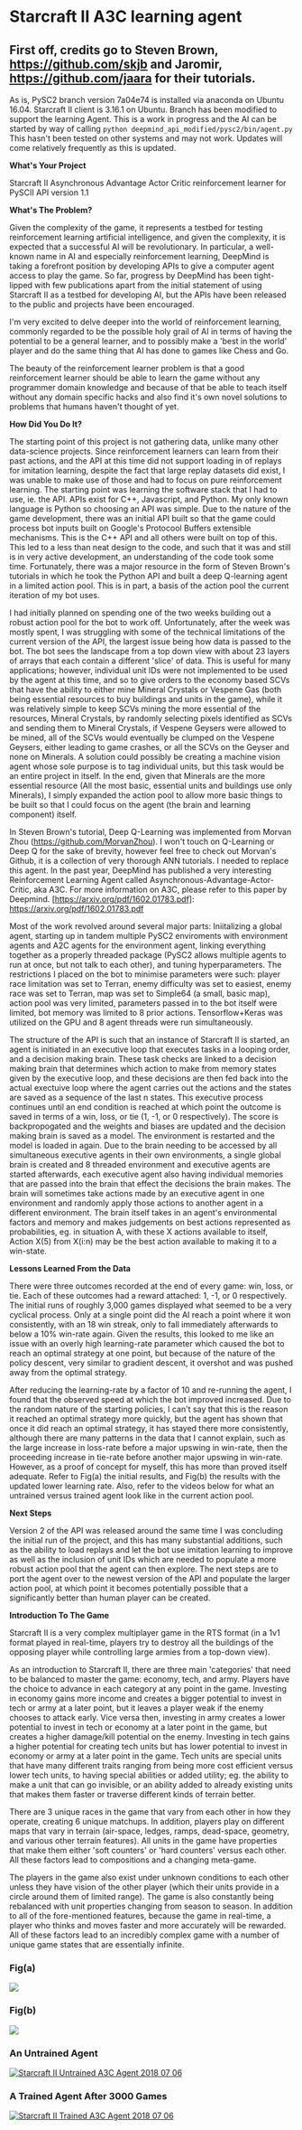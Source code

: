 # Starcraft II A3C learning agent

## First off, credits go to Steven Brown, https://github.com/skjb and Jaromir, https://github.com/jaara for their tutorials.  

As is, PySC2 branch version 7a04e74 is installed via anaconda on Ubuntu 16.04.  Starcraft II client is 3.16.1 on Ubuntu.  Branch has been modified to support the learning Agent.  This is a work in progress and the AI can be started by way of calling ``` python deepmind_api_modified/pysc2/bin/agent.py ``` This hasn't been tested on other systems and may not work.  Updates will come relatively frequently as this is updated.

**What's Your Project**

Starcraft II Asynchronous Advantage Actor Critic reinforcement learner for PySCII API version 1.1

**What's The Problem?**

Given the complexity of the game, it represents a testbed for testing reinforcement learning artificial intelligence, and given the complexity, it is expected that a successful AI will be revolutionary.  In particular, a well-known name in AI and especially reinforcement learning, DeepMind is taking a forefront position by developing APIs to give a computer agent access to play the game.  So far, progress by DeepMind has been tight-lipped with few publications apart from the initial statement of using Starcraft II as a testbed for developing AI, but the APIs have been released to the public and projects have been encouraged.  

I'm very excited to delve deeper into the world of reinforcement learning, commonly regarded to be the possible holy grail of AI in terms of having the potential to be a general learner, and to possibly make a 'best in the world' player and do the same thing that AI has done to games like Chess and Go.  

The beauty of the reinforcement learner problem is that a good reinforcement learner should be able to learn the game without any programmer domain knowledge and because of that be able to teach itself without any domain specific hacks and also find it's own novel solutions to problems that humans haven't thought of yet.  

**How Did You Do It?**

The starting point of this project is not gathering data, unlike many other data-science projects.  Since reinforcement learners can learn from their past actions, and the API at this time did not support loading in of replays for imitation learning, despite the fact that large replay datasets did exist, I was unable to make use of those and had to focus on pure reinforcement learning.  The starting point was learning the software stack that I had to use, ie. the API.  APIs exist for C++, Javascript, and Python.  My only known language is Python so choosing an API was simple.  Due to the nature of the game development, there was an initial API built so that the game could process bot inputs built on Google's Protocool Buffers extensible mechanisms.  This is the C++ API and all others were built on top of this.  This led to a less than neat design to the code, and such that it was and still is in very active development, an understanding of the code took some time.  Fortunately, there was a major resource in the form of Steven Brown's tutorials in which he took the Python API and built a deep Q-learning agent in a limited action pool.  This is in part, a basis of the action pool the current iteration of my bot uses.  

I had initially planned on spending one of the two weeks building out a robust action pool for the bot to work off.  Unfortunately, after the week was mostly spent, I was struggling with some of the technical limitations of the current version of the API, the largest issue being how data is passed to the bot.  The bot sees the landscape from a top down view with about 23 layers of arrays that each contain a different 'slice' of data.  This is useful for many applications; however, individual unit IDs were not implemented to be used by the agent at this time, and so to give orders to the economy based SCVs that have the ability to either mine Mineral Crystals or Vespene Gas (both being essential resources to buy buildings and units in the game), while it was relatively simple to keep SCVs mining the more essential of the resources, Mineral Crystals, by randomly selecting pixels identified as SCVs and sending them to Mineral Crystals, if Vespene Geysers were allowed to be mined, all of the SCVs would eventually be clumped on the Vespene Geysers, either leading to game crashes, or all the SCVs on the Geyser and none on Minerals.  A solution could possibly be creating a machine vision agent whose sole purpose is to tag individual units, but this task would be an entire project in itself.  In the end, given that Minerals are the more essential resource (All the most basic, essential units and buildings use only Minerals), I simply expanded the action pool to allow more basic things to be built so that I could focus on the agent (the brain and learning component) itself.  

In Steven Brown's tutorial, Deep Q-Learning was implemented from Morvan Zhou (https://github.com/MorvanZhou).  I won't touch on Q-Learning or Deep Q for the sake of brevity, however feel free to check out Morvan's Github, it is a collection of very thorough ANN tutorials.  I needed to replace this agent.  In the past year, DeepMind has published a very interesting Reinforcement Learning Agent called Asynchronous-Advantage-Actor-Critic, aka A3C.  For more information on A3C, please refer to this paper by Deepmind.  [https://arxiv.org/pdf/1602.01783.pdf]: https://arxiv.org/pdf/1602.01783.pdf

Most of the work revolved around several major parts: Iniitalizing a global agent, starting up in tandem multiple PySC2 enviroments with environment agents and A2C agents for the environment agent, linking everything together as a properly threaded package (PySC2 allows multiple agents to run at once, but not talk to each other), and tuning hyperparameters.  The restrictions I placed on the bot to minimise parameters were such: player race limitation was set to Terran, enemy difficulty was set to easiest, enemy race was set to Terran, map was set to Simple64 (a small, basic map), action pool was very limited, parameters passed in to the bot itself were limited, bot memory was limited to 8 prior actions.  Tensorflow+Keras was utilized on the GPU and 8 agent threads were run simultaneously.  

The structure of the API is such that an instance of Starcraft II is started, an agent is initiated in an executive loop that executes tasks in a looping order, and a decision making brain.  These task checks are linked to a decision making brain that determines which action to make from memory states given by the executive loop, and these decisions are then fed back into the actual exectuive loop where the agent carries out the actions and the states are saved as a sequence of the last n states.  This executive process continues until an end condition is reached at which point the outcome is saved in terms of a win, loss, or tie (1, -1, or 0 respectively).  The score is backpropogated and the weights and biases are updated and the decision making brain is saved as a model.  The environment is restarted and the model is loaded in again.   Due to the brain needing to be accessed by all simultaneous executive agents in their own environments, a single global brain is created and 8 threaded environment and executive agents are started afterwards, each executive agent also having individual memories that are passed into the brain that effect the decisions the brain makes.  The brain will sometimes take actions made by an executive agent in one environment and randomly apply those actions to another agent in a different environment.  The brain itself takes in an agent's environmental factors and memory and makes judgements on best actions represented as probabilities, eg. in situation A, with these X actions available to itself, Action X(5) from X(i:n) may be the best action available to making it to a win-state.  

**Lessons Learned From the Data**

There were three outcomes recorded at the end of every game: win, loss, or tie.  Each of these outcomes had a reward attached: 1, -1, or 0 respectively.  The initial runs of roughly 3,000 games displayed what seemed to be a very cyclical process.  Only at a single point did the AI reach a point where it won consistently, with an 18 win streak, only to fall immediately afterwards to below a 10% win-rate again.  Given the results, this looked to me like an issue with an overly high learning-rate parameter which caused the bot to reach an optimal strategy at one point, but because of the nature of the policy descent, very similar to gradient descent, it overshot and was pushed away from the optimal strategy.  

After reducing the learning-rate by a factor of 10 and re-running the agent, I found that the observed speed at which the bot improved increased.  Due to the random nature of the starting policies, I can't say that this is the reason it reached an optimal strategy more quickly, but the agent has shown that once it did reach an optimal strategy, it has stayed there more consistently, although there are many patterns in the data that I cannot explain, such as the large increase in loss-rate before a major upswing in win-rate, then the proceeding increase in tie-rate before another major upswing in win-rate.  However, as a proof of concept for myself, this has more than proved itself adequate.  Refer to Fig(a) the initial results, and Fig(b) the results with the updated lower learning rate.  Also, refer to the videos below for what an untrained versus trained agent look like in the current action pool.

**Next Steps**

Version 2 of the API was released around the same time I was concluding the initial run of the project, and this has many substantial additions, such as the ability to load replays and let the bot use imitation learning to improve as well as the inclusion of unit IDs which are needed to populate a more robust action pool that the agent can then explore.  The next steps are to port the agent over to the newest version of the API and populate the larger action pool, at which point it becomes potentially possible that a significantly better than human player can be created.  

**Introduction To The Game**

Starcraft II is a very complex multiplayer game in the RTS format (in a 1v1 format played in real-time, players try to destroy all the buildings of the opposing player while controlling large armies from a top-down view).

As an introduction to Starcraft II, there are three main 'categories' that need to be balanced to master the game: economy, tech, and army.  Players have the choice to advance in each category at any point in the game.  Investing in economy gains more income and creates a bigger potential to invest in tech or army at a later point, but it leaves a player weak if the enemy chooses to attack early.  Vice versa then, investing in army creates a lower potential to invest in tech or economy at a later point in the game, but creates a higher damage/kill potential on the enemy.  Investing in tech gains a higher potential for creating tech units but has lower potential to invest in economy or army at a later point in the game.  Tech units are special units that have many different traits ranging from being more cost efficient versus lower tech units, to having special abilities or added utility; eg. the ability to make a unit that can go invisible, or an ability added to already existing units that makes them faster or traverse different kinds of terrain better.  

There are 3 unique races in the game that vary from each other in how they operate, creating 6 unique matchups.  In addition, players play on different maps that vary in terrain (air-space, ledges, ramps, dead-space, geometry, and various other terrain features).  All units in the game have properties that make them either 'soft counters' or 'hard counters' versus each other.  All these factors lead to compositions and a changing meta-game.  

The players in the game also exist under unknown conditions to each other unless they have vision of the other player (which their units provide in a circle around them of limited range).  The game is also constantly being rebalanced with unit properties changing from season to season.  In addition to all of the fore-mentioned features, because the game in real-time, a player who thinks and moves faster and more accurately will be rewarded.  All of these factors lead to an incredibly complex game with a number of unique game states that are essentially infinite.  

### Fig(a)
![](pictures/avg_by_100_initial.png)

### Fig(b)
![](pictures/avg_by_100_retuned_2018_07_02.png)
### An Untrained Agent  
[![Starcraft II Untrained A3C Agent 2018 07 06](pictures/untrained_a3c_2018_07_06.png)](https://youtu.be/sZT1rxlckjo)

### A Trained Agent After 3000 Games
[![Starcraft II Trained A3C Agent 2018 07 06](pictures/trained_a3c_2018_07_06.png)](https://youtu.be/xNKAIhxaLDc)
